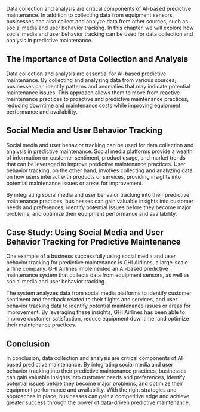 
Data collection and analysis are critical components of AI-based predictive maintenance. In addition to collecting data from equipment sensors, businesses can also collect and analyze data from other sources, such as social media and user behavior tracking. In this chapter, we will explore how social media and user behavior tracking can be used for data collection and analysis in predictive maintenance.

The Importance of Data Collection and Analysis
----------------------------------------------

Data collection and analysis are essential for AI-based predictive maintenance. By collecting and analyzing data from various sources, businesses can identify patterns and anomalies that may indicate potential maintenance issues. This approach allows them to move from reactive maintenance practices to proactive and predictive maintenance practices, reducing downtime and maintenance costs while improving equipment performance and availability.

Social Media and User Behavior Tracking
---------------------------------------

Social media and user behavior tracking can be used for data collection and analysis in predictive maintenance. Social media platforms provide a wealth of information on customer sentiment, product usage, and market trends that can be leveraged to improve predictive maintenance practices. User behavior tracking, on the other hand, involves collecting and analyzing data on how users interact with products or services, providing insights into potential maintenance issues or areas for improvement.

By integrating social media and user behavior tracking into their predictive maintenance practices, businesses can gain valuable insights into customer needs and preferences, identify potential issues before they become major problems, and optimize their equipment performance and availability.

Case Study: Using Social Media and User Behavior Tracking for Predictive Maintenance
------------------------------------------------------------------------------------

One example of a business successfully using social media and user behavior tracking for predictive maintenance is GHI Airlines, a large-scale airline company. GHI Airlines implemented an AI-based predictive maintenance system that collects data from equipment sensors, as well as social media and user behavior tracking.

The system analyzes data from social media platforms to identify customer sentiment and feedback related to their flights and services, and user behavior tracking data to identify potential maintenance issues or areas for improvement. By leveraging these insights, GHI Airlines has been able to improve customer satisfaction, reduce equipment downtime, and optimize their maintenance practices.

Conclusion
----------

In conclusion, data collection and analysis are critical components of AI-based predictive maintenance. By integrating social media and user behavior tracking into their predictive maintenance practices, businesses can gain valuable insights into customer needs and preferences, identify potential issues before they become major problems, and optimize their equipment performance and availability. With the right strategies and approaches in place, businesses can gain a competitive edge and achieve greater success through the power of data-driven predictive maintenance.
